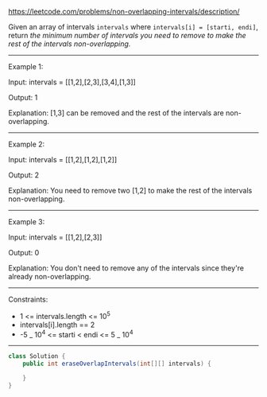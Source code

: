 https://leetcode.com/problems/non-overlapping-intervals/description/

Given an array of intervals `intervals` where `intervals[i] = [starti, endi]`, return _the minimum number of intervals you need to remove to make the rest of the intervals non-overlapping._

---

Example 1:

Input: intervals = [[1,2],[2,3],[3,4],[1,3]]

Output: 1

Explanation: [1,3] can be removed and the rest of the intervals are non-overlapping.

---

Example 2:

Input: intervals = [[1,2],[1,2],[1,2]]

Output: 2

Explanation: You need to remove two [1,2] to make the rest of the intervals non-overlapping.

---

Example 3:

Input: intervals = [[1,2],[2,3]]

Output: 0

Explanation: You don't need to remove any of the intervals since they're already non-overlapping.

---

Constraints:

- 1 <= intervals.length <= 10<sup>5</sup>
- intervals[i].length == 2
- -5 _ 10<sup>4</sup> <= starti < endi <= 5 _ 10<sup>4</sup>

---

```java
class Solution {
    public int eraseOverlapIntervals(int[][] intervals) {

    }
}
```
